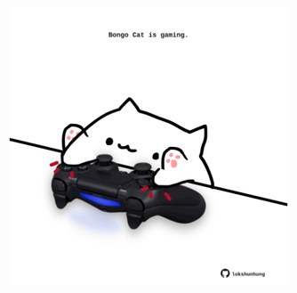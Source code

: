 <!-- built at 31/08/2025, 09:00:37 UTC -->
<p align="center">
  <img width="500" height="500" src="./ReadmeImage.svg">
</p>
